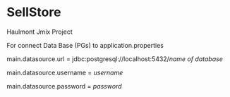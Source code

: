 # SellStore
Haulmont Jmix Project

For connect Data Base (PGs)
 to application.properties
 
  main.datasource.url = jdbc:postgresql://localhost:5432/*name of database*
  
  main.datasource.username = *username*
  
  main.datasource.password = *password*
 

